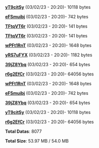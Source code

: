 [**yT9citSy**](/data/yT9citSy.txt) (03/02/23 - 20:20)- 10118 bytes

[**eFSmuibj**](/data/eFSmuibj.txt) (03/02/23 - 20:20)- 742 bytes

[**TFtqVT6r**](/data/TFtqVT6r.txt) (03/02/23 - 20:20)- 141 bytes

[**TFtqVT6r**](/data/TFtqVT6r.txt) (03/02/23 - 20:20)- 141 bytes

[**wPFt1RnT**](/data/wPFt1RnT.txt) (03/02/23 - 20:20)- 1648 bytes

[**yRS7uFYX**](/data/yRS7uFYX.txt) (03/02/23 - 20:20)- 1182 bytes

[**39jZ8Ybq**](/data/39jZ8Ybq.txt) (03/02/23 - 20:20)- 654 bytes

[**r6g2EfCr**](/data/r6g2EfCr.txt) (03/02/23 - 20:20)- 64056 bytes

[**wPFt1RnT**](/data/wPFt1RnT.txt) (03/02/23 - 20:20)- 1648 bytes

[**eFSmuibj**](/data/eFSmuibj.txt) (03/02/23 - 20:20)- 742 bytes

[**39jZ8Ybq**](/data/39jZ8Ybq.txt) (03/02/23 - 20:20)- 654 bytes

[**yT9citSy**](/data/yT9citSy.txt) (03/02/23 - 20:20)- 10118 bytes

[**r6g2EfCr**](/data/r6g2EfCr.txt) (03/02/23 - 20:20)- 64056 bytes

**Total Datas**: 8077

**Total Size**: 53.97 MB / 54.0 MB